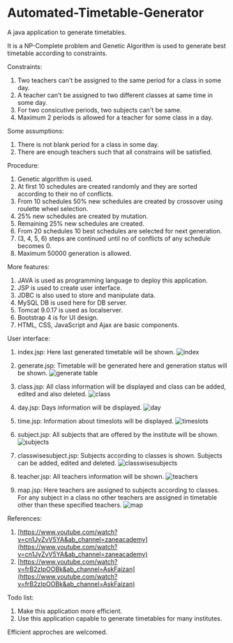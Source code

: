 # Automated-Timetable-Generator
A java application to generate timetables.

It is a NP-Complete problem and Genetic Algorithm is used to generate best timetable according to constraints.

Constraints:
  1. Two teachers can't be assigned to the same period for a class in some day.
  2. A teacher can't be assigned to two different classes at same time in some day.
  3. For two consicutive periods, two subjects can't be same.
  4. Maximum 2 periods is allowed for a teacher for some class in a day.
  
Some assumptions:
  1. There is not blank period for a class in some day.
  2. There are enough teachers such that all constrains will be satisfied.
  
Procedure:
  1. Genetic algorithm is used.
  2. At first 10 schedules are created randomly and they are sorted according to their no of conflicts.
  3. From 10 schedules 50% new schedules are created by crossover using roulette wheel selection.
  4. 25% new schedules are created by mutation.
  5. Remaining 25% new schedules are created.
  6. From 20 schedules 10 best schedules are selected for next generation.
  7. (3, 4, 5, 6) steps are continued until no of conflicts of any schedule becomes 0.
  8. Maximum 50000 generation is allowed.
  
More features:
  1. JAVA is used as programming language to deploy this application.
  2. JSP is used to create user interface.
  3. JDBC is also used to store and manipulate data.
  4. MySQL DB is used here for DB server.
  5. Tomcat 9.0.17 is used as localserver.
  6. Bootstrap 4 is for UI design.
  7. HTML, CSS, JavaScript and Ajax are basic components.
  
User interface:
  1. index.jsp:
    Here last generated timetable will be shown.
    ![index](https://github.com/16sumanrana/Automated-Timetable-Generator/blob/master/img/index.png)
    
  2. generate.jsp:
    Timetable will be generated here and generation status will be shown.
    ![generate table](https://github.com/16sumanrana/Automated-Timetable-Generator/blob/master/img/generate.png)
    
  3. class.jsp:
    All class information will be displayed and class can be added, edited and also deleted.
    ![class](https://github.com/16sumanrana/Automated-Timetable-Generator/blob/master/img/class.png)
   
  4. day.jsp:
    Days information will be displayed.
    ![day](https://github.com/16sumanrana/Automated-Timetable-Generator/blob/master/img/day.png)
    
  5. time.jsp:
    Information about timeslots will be displayed.
    ![timeslots](https://github.com/16sumanrana/Automated-Timetable-Generator/blob/master/img/time.png)
  
  6. subject.jsp:
    All subjects that are offered by the institute will be shown.
    ![subjects](https://github.com/16sumanrana/Automated-Timetable-Generator/blob/master/img/subject.png)
    
  7. classwisesubject.jsp:
    Subjects according to classes is shown. Subjects can be added, edited and deleted.
    ![classwisesubjects](https://github.com/16sumanrana/Automated-Timetable-Generator/blob/master/img/classwisesubject.png)
    
  8. teacher.jsp:
    All teachers information will be shown.
    ![teachers](https://github.com/16sumanrana/Automated-Timetable-Generator/blob/master/img/teacher.png)
    
  9. map.jsp:
    Here teachers are assigned to subjects according to classes. For any subject in a class no other teachers are assigned in timetable other than these specified teachers.
    ![map](https://github.com/16sumanrana/Automated-Timetable-Generator/blob/master/img/map.png)
    
References:
  1. [https://www.youtube.com/watch?v=cn1JyZvV5YA&ab_channel=zaneacademy](https://www.youtube.com/watch?v=cn1JyZvV5YA&ab_channel=zaneacademy)
  2. [https://www.youtube.com/watch?v=frB2zIpOOBk&ab_channel=AskFaizan](https://www.youtube.com/watch?v=frB2zIpOOBk&ab_channel=AskFaizan)
  
Todo list:
  1. Make this application more efficient.
  2. Use this application capable to generate timetables for many institutes.
  
  
  Efficient approches are welcomed.

